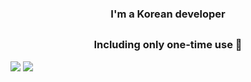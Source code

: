 

<h3 align="center"> I'm a Korean developer </h3>

<h2 align="center"> <Tech Stack> </h3>

  <h3 align="center"> Including only one-time use 🌱 </h3>
  
<p align="center">
  
  ![](https://img.shields.io/badge/Python-3766AB?style=flat-square&logo=Python&logoColor=white)
  <a href="mailto:choiys1995@gmail.com" target="_blank"><img src="https://img.shields.io/badge/Gmail-20c997?style=flat-square&logo=Gmail&logoColor=white"/></a>

  

</p>
<!--
**choiys1995/choiys1995** is a ✨ _special_ ✨ repository because its `README.md` (this file) appears on your GitHub profile.

Here are some ideas to get you started:

- 🔭 I’m currently working on ...
- 🌱 I’m currently learning ...
- 👯 I’m looking to collaborate on ...
- 🤔 I’m looking for help with ...
- 💬 Ask me about ...
- 📫 How to reach me: ...
- 😄 Pronouns: ...
- ⚡ Fun fact: ...
-->
